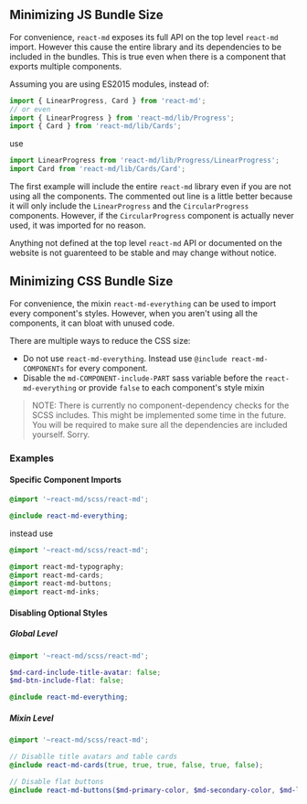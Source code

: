 ## Minimizing JS Bundle Size
For convenience, `react-md` exposes its full API on the top level `react-md` import. However this
cause the entire library and its dependencies to be included in the bundles. This is true even when
there is a component that exports multiple components.

Assuming you are using ES2015 modules, instead of:

```js
import { LinearProgress, Card } from 'react-md';
// or even
import { LinearProgress } from 'react-md/lib/Progress';
import { Card } from 'react-md/lib/Cards';
```

use

```js
import LinearProgress from 'react-md/lib/Progress/LinearProgress';
import Card from 'react-md/lib/Cards/Card';
```

The first example will include the entire `react-md` library even if you are not using all the components.
The commented out line is a little better because it will only include the `LinearProgress` and the `CircularProgress`
components. However, if the `CircularProgress` component is actually never used, it was imported for no reason.

Anything not defined at the top level `react-md` API or documented on the website is not guarenteed to be stable
and may change without notice.

## Minimizing CSS Bundle Size
For convenience, the mixin `react-md-everything` can be used to import every component's styles. However,
when you aren't using all the components, it can bloat with unused code.

There are multiple ways to reduce the CSS size:

- Do not use `react-md-everything`. Instead use `@include react-md-COMPONENTs` for every component.
- Disable the `md-COMPONENT-include-PART` sass variable before the `react-md-everything` or provide `false`
to each component's style mixin

> NOTE: There is currently no component-dependency checks for the SCSS includes. This might be implemented
some time in the future. You will be required to make sure all the dependencies are included yourself. Sorry.

### Examples

#### Specific Component Imports

```scss
@import '~react-md/scss/react-md';

@include react-md-everything;
```

instead use

```scss
@import '~react-md/scss/react-md';

@import react-md-typography;
@import react-md-cards;
@import react-md-buttons;
@import react-md-inks;
```

#### Disabling Optional Styles

##### Global Level

```scss
@import '~react-md/scss/react-md';

$md-card-include-title-avatar: false;
$md-btn-include-flat: false;

@include react-md-everything;
```

##### Mixin Level

```scss
@import '~react-md/scss/react-md';

// Disablle title avatars and table cards
@include react-md-cards(true, true, true, false, true, false);

// Disable flat buttons
@include react-md-buttons($md-primary-color, $md-secondary-color, $md-light-theme, true, false);
```
